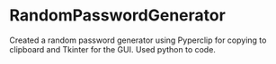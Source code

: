 # RandomPasswordGenerator
Created a random password generator using Pyperclip for copying to clipboard and Tkinter for the GUI. Used python to code.
